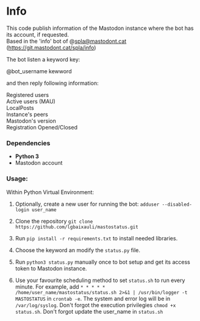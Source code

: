 # Info
This code publish information of the Mastodon instance where the bot has its account, if requested.  
Based in the 'info' bot of @spla@mastodont.cat (https://git.mastodont.cat/spla/info)

The bot listen a keyword key:

@bot_username kewword

and then reply following information:  

Registered users  
Active users (MAU)  
LocalPosts  
Instance's peers  
Mastodon's version  
Registration Opened/Closed

### Dependencies

-   **Python 3**
-   Mastodon account

### Usage:

Within Python Virtual Environment:

1. Optionally, create a new user for running the bot: `adduser --disabled-login user_name`

2. Clone the repository `git clone https://github.com/lgbaixauli/mastostatus.git` 

3. Run `pip install -r requirements.txt` to install needed libraries.  

4. Choose the keyword an modify the `status.py` file.

5. Run `python3 status.py` manually once to bot setup and get its access token to Mastodon instance.

6. Use your favourite scheduling method to set `status.sh` to run every minute. For example, 
   add  `* * * * * /home/user_name/mastostatus/status.sh 2>&1 | /usr/bin/logger -t MASTOSTATUS` in 
   `crontab -e`. The system and error log will be in `/var/log/syslog`. 
   Don't forgot the execution privilegies `chmod +x status.sh`. 
   Don't forgot update the user_name in `status.sh`  

